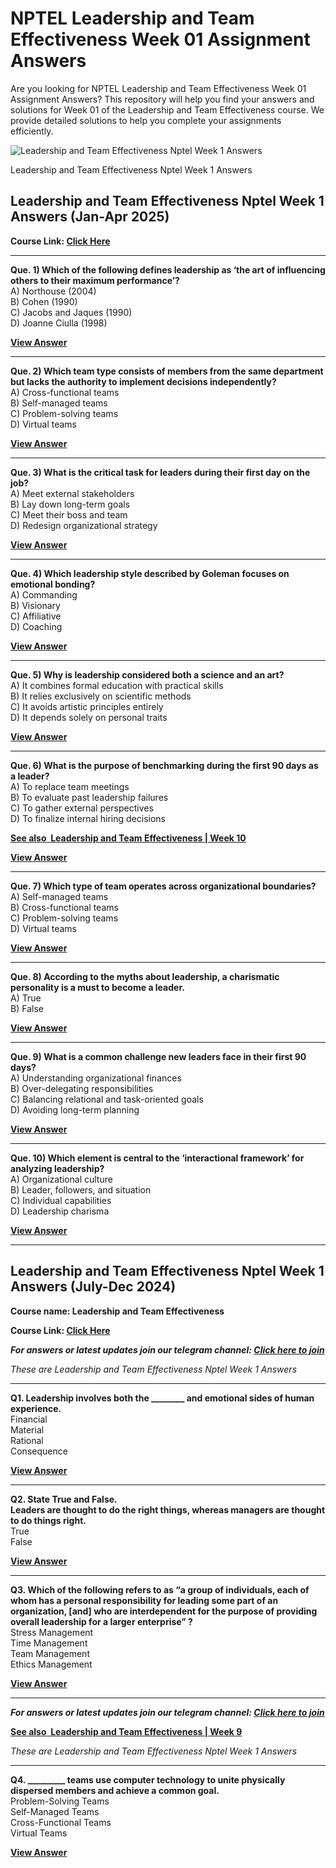 # NPTEL Leadership and Team Effectiveness Week 01 Assignment Answers

Are you looking for NPTEL Leadership and Team Effectiveness Week 01 Assignment Answers? This repository will help you find your answers and solutions for Week 01 of the Leadership and Team Effectiveness course. We provide detailed solutions to help you complete your assignments efficiently.

![Leadership and Team Effectiveness Nptel Week 1 Answers](https://progiez.com/wp-content/uploads/2024/01/Leadership-and-Team-Effectiveness-Nptel-Week-1-Assignment-Answer-and-solution-Swayam-Platform-image-1024x576.jpg "Leadership and Team Effectiveness Nptel Week 1 Answers 1")

Leadership and Team Effectiveness Nptel Week 1 Answers


## Leadership and Team Effectiveness Nptel Week 1 Answers (Jan-Apr 2025)

**Course Link: [**Click Here**](https://onlinecourses.nptel.ac.in/noc25_mg38/course)**

***

**Que. 1) Which of the following defines leadership as ‘the art of influencing others to their maximum performance’?**\
A) Northouse (2004)\
B) Cohen (1990)\
C) Jacobs and Jaques (1990)\
D) Joanne Ciulla (1998)

**[**View Answer**](https://my.progiez.com/courses/leadership-and-team-effectiveness-answers/)**

***

**Que. 2) Which team type consists of members from the same department but lacks the authority to implement decisions independently?**\
A) Cross-functional teams\
B) Self-managed teams\
C) Problem-solving teams\
D) Virtual teams

**[**View Answer**](https://my.progiez.com/courses/leadership-and-team-effectiveness-answers/)**

***

**Que. 3) What is the critical task for leaders during their first day on the job?**\
A) Meet external stakeholders\
B) Lay down long-term goals\
C) Meet their boss and team\
D) Redesign organizational strategy

**[**View Answer**](https://my.progiez.com/courses/leadership-and-team-effectiveness-answers/)**

***

**Que. 4) Which leadership style described by Goleman focuses on emotional bonding?**\
A) Commanding\
B) Visionary\
C) Affiliative\
D) Coaching

**[**View Answer**](https://my.progiez.com/courses/leadership-and-team-effectiveness-answers/)**

***

**Que. 5) Why is leadership considered both a science and an art?**\
A) It combines formal education with practical skills\
B) It relies exclusively on scientific methods\
C) It avoids artistic principles entirely\
D) It depends solely on personal traits

**[**View Answer**](https://my.progiez.com/courses/leadership-and-team-effectiveness-answers/)**

***

**Que. 6) What is the purpose of benchmarking during the first 90 days as a leader?**\
A) To replace team meetings\
B) To evaluate past leadership failures\
C) To gather external perspectives\
D) To finalize internal hiring decisions

[****See also**  **Leadership and Team Effectiveness | Week 10****](https://progiez.com/nptel-leadership-and-team-effectiveness-assignment-10)

**[**View Answer**](https://my.progiez.com/courses/leadership-and-team-effectiveness-answers/)**

***

**Que. 7) Which type of team operates across organizational boundaries?**\
A) Self-managed teams\
B) Cross-functional teams\
C) Problem-solving teams\
D) Virtual teams

**[**View Answer**](https://my.progiez.com/courses/leadership-and-team-effectiveness-answers/)**

***

**Que. 8) According to the myths about leadership, a charismatic personality is a must to become a leader.**\
A) True\
B) False

**[**View Answer**](https://my.progiez.com/courses/leadership-and-team-effectiveness-answers/)**

***

**Que. 9) What is a common challenge new leaders face in their first 90 days?**\
A) Understanding organizational finances\
B) Over-delegating responsibilities\
C) Balancing relational and task-oriented goals\
D) Avoiding long-term planning

**[**View Answer**](https://my.progiez.com/courses/leadership-and-team-effectiveness-answers/)**

***

**Que. 10) Which element is central to the ‘interactional framework’ for analyzing leadership?**\
A) Organizational culture\
B) Leader, followers, and situation\
C) Individual capabilities\
D) Leadership charisma

**[**View Answer**](https://my.progiez.com/courses/leadership-and-team-effectiveness-answers/)**

***


## Leadership and Team Effectiveness Nptel Week 1 Answers (July-Dec 2024)

**Course name: Leadership and Team Effectiveness**

**Course Link: [**Click Here**](https://onlinecourses.nptel.ac.in/noc24_mg35/preview)**

**_**For answers or latest updates join our telegram channel: [**Click here to join**](https://telegram.me/nptel_assignments)**_**

_These are Leadership and Team Effectiveness Nptel Week 1 Answers_

***

**Q1. Leadership involves both the \_\_\_\_\_\_\_\_ and emotional sides of human experience.**\
Financial\
Material\
Rational\
Consequence

****[**View Answer**](https://my.progiez.com/courses/leadership-and-team-effectiveness-answers/)****

***

**Q2. State True and False.\
Leaders are thought to do the right things, whereas managers are thought to do things right.**\
True\
False

**[**View Answer**](https://my.progiez.com/courses/leadership-and-team-effectiveness-answers/)**

***

**Q3. Which of the following refers to as “a group of individuals, each of whom has a personal responsibility for leading some part of an organization, \[and] who are interdependent for the purpose of providing overall leadership for a larger enterprise” ?**\
Stress Management\
Time Management\
Team Management\
Ethics Management

****[**View Answer**](https://my.progiez.com/courses/leadership-and-team-effectiveness-answers/)****

***

**_**For answers or latest updates join our telegram channel: [**Click here to join**](https://telegram.me/nptel_assignments)**_**

[****See also**  **Leadership and Team Effectiveness | Week 9****](https://progiez.com/nptel-leadership-and-team-effectiveness-assignment-9)

_These are Leadership and Team Effectiveness Nptel Week 1 Answers_

***

**Q4. \_\_\_\_\_\_\_\_\_ teams use computer technology to unite physically dispersed members and achieve a common goal.**\
Problem-Solving Teams\
Self-Managed Teams\
Cross-Functional Teams\
Virtual Teams

****[**View Answer**](https://my.progiez.com/courses/leadership-and-team-effectiveness-answers/)****
